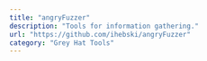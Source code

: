 ```yaml
---
title: "angryFuzzer"
description: "Tools for information gathering."
url: "https://github.com/ihebski/angryFuzzer"
category: "Grey Hat Tools"
---
```

